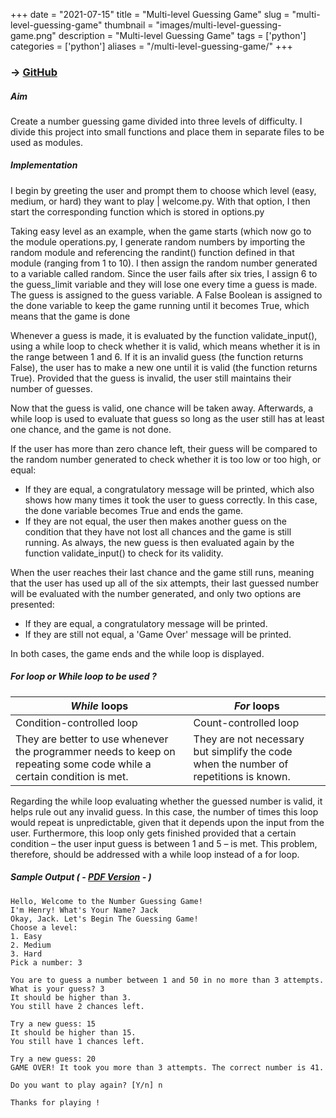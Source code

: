 +++
date = "2021-07-15"
title = "Multi-level Guessing Game"
slug = "multi-level-guessing-game"
thumbnail = "images/multi-level-guessing-game.png"
description = "Multi-level Guessing Game"
tags = ['python']
categories = ['python']
aliases = "/multi-level-guessing-game/"
+++

### → [GitHub](https://github.com/tanducmai/multi-level-guessing-game)

##### Aim
Create a number guessing game divided into three levels of difficulty.
I divide this project into small functions and place them in separate files to
be used as modules.

##### Implementation
I begin by greeting the user and prompt them to choose which level (easy,
medium, or hard) they want to play | welcome.py. With that option, I then start
the corresponding function which is stored in options.py

Taking easy level as an example, when the game starts (which now go to the
module operations.py, I generate random numbers by importing the random module
and referencing the randint() function defined in that module (ranging from 1 to
10). I then assign the random number generated to a variable called random.
Since the user fails after six tries, I assign 6 to the guess_limit variable and
they will lose one every time a guess is made. The guess is assigned to the
guess variable. A False Boolean is assigned to the done variable to keep the
game running until it becomes True, which means that the game is done

Whenever a guess is made, it is evaluated by the function validate_input(), using
a while loop to check whether it is valid, which means whether it is in the
range between 1 and 6. If it is an invalid guess (the function returns False),
the user has to make a new one until it is valid (the function returns True).
Provided that the guess is invalid, the user still maintains their number of
guesses.

Now that the guess is valid, one chance will be taken away. Afterwards, a while
loop is used to evaluate that guess so long as the user still has at least one
chance, and the game is not done.

If the user has more than zero chance left, their guess will be compared to the
random number generated to check whether it is too low or too high, or equal:
- If they are equal, a congratulatory message will be printed, which also shows
  how many times it took the user to guess correctly. In this case, the done
  variable becomes True and ends the game.
- If they are not equal, the user then makes another guess on the condition that
  they have not lost all chances and the game is still running. As always, the
  new guess is then evaluated again by the function validate_input() to check
  for its validity.

When the user reaches their last chance and the game still runs, meaning that
the user has used up all of the six attempts, their last guessed number will be
evaluated with the number generated, and only two options are presented:
- If they are equal, a congratulatory message will be printed.
- If they are still not equal, a 'Game Over' message will be printed.

In both cases, the game ends and the while loop is displayed.

##### For loop or While loop to be used ?
_While_ loops | _For_ loops
------------ | -------------
Condition-controlled loop  | Count-controlled loop
They are better to use whenever the programmer needs to keep on repeating some code while a certain condition is met. | They are not necessary but simplify the code when the number of repetitions is known.

Regarding the while loop evaluating whether the guessed number is valid, it
helps rule out any invalid guess. In this case, the number of times this loop
would repeat is unpredictable, given that it depends upon the input from the
user. Furthermore, this loop only gets finished provided that a certain
condition – the user input guess is between 1 and 5 – is met. This problem,
therefore, should be addressed with a while loop instead of a for loop.

##### Sample Output ( - [PDF Version](https://github.com/tanducmai/multi-level-guessing-game/blob/main/sample_output.pdf) - )
```
Hello, Welcome to the Number Guessing Game!
I'm Henry! What's Your Name? Jack
Okay, Jack. Let's Begin The Guessing Game!
Choose a level:
1. Easy
2. Medium
3. Hard
Pick a number: 3

You are to guess a number between 1 and 50 in no more than 3 attempts.
What is your guess? 3
It should be higher than 3.
You still have 2 chances left.

Try a new guess: 15
It should be higher than 15.
You still have 1 chances left.

Try a new guess: 20
GAME OVER! It took you more than 3 attempts. The correct number is 41.

Do you want to play again? [Y/n] n

Thanks for playing !
```
